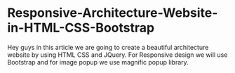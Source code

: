 # Responsive-Architecture-Website-in-HTML-CSS-Bootstrap
Hey guys in this article we are going to create a beautiful architecture website by using HTML CSS and JQuery. For Responsive design we will use Bootstrap and for image popup we use magnific popup library.
